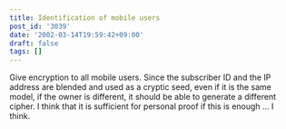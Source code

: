 ```yaml
---
title: Identification of mobile users
post_id: '3039'
date: '2002-03-14T19:59:42+09:00'
draft: false
tags: []
---
```


Give encryption to all mobile users. Since the subscriber ID and the IP address are blended and used as a cryptic seed, even if it is the same model, if the owner is different, it should be able to generate a different cipher. I think that it is sufficient for personal proof if this is enough ... I think.
